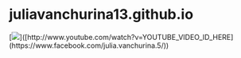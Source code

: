 # juliavanchurina13.github.io
[![]([http://img.youtube.com/vi/YOUTUBE_VIDEO_ID_HERE/0.jpg](https://cdn.britannica.com/84/73184-050-05ED59CB/Sunflower-field-Fargo-North-Dakota.jpg))]([http://www.youtube.com/watch?v=YOUTUBE_VIDEO_ID_HERE](https://www.facebook.com/julia.vanchurina.5/))
